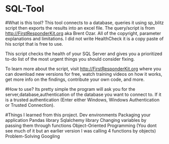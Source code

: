# SQL-Tool
#What is this tool?
This tool connects to a database, queries it using sp_blitz script then exports the results into an excel file. The query/script is from http://FirstResponderKit.org aka Brent Ozar. All of the copyright, parameter explanations and limitations. I did not write HealthCheck it is a copy paste of his script that is free to use. 

This script checks the health of your SQL Server and gives you a prioritized
to-do list of the most urgent things you should consider fixing.

To learn more about the script, visit http://FirstResponderKit.org where you can download new
versions for free, watch training videos on how it works, get more info on
the findings, contribute your own code, and more.

#How to use?
Its pretty simple the program will ask you for the server,database,authentication of the database you
want to connect to. If it is a trusted authentication (Enter either Windows, Windows Authentication or Trusted Connection). 

#Things I learned from this project.
Dev environments
Packaging your application
Pandas library
Sqlalchemy library
Changing variables by passing them through functions
Object-Oriented Programming (You dont see much of it but an earlier version I was calling 4 functions by objects)
Problem-Solving
Googling




